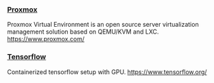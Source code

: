 ### [Proxmox](proxmox.md) 

Proxmox Virtual Environment is an open source server virtualization management solution based on QEMU/KVM and LXC. https://www.proxmox.com/

### [Tensorflow](tensorflow.md) 

Containerized tensorflow setup with GPU. https://www.tensorflow.org/
